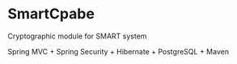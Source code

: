 # SmartCpabe

Cryptographic module for SMART system

Spring MVC + Spring Security + Hibernate + PostgreSQL + Maven
